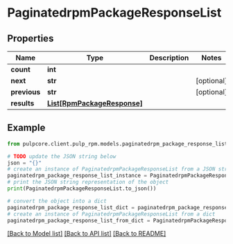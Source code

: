 # PaginatedrpmPackageResponseList


## Properties

Name | Type | Description | Notes
------------ | ------------- | ------------- | -------------
**count** | **int** |  | 
**next** | **str** |  | [optional] 
**previous** | **str** |  | [optional] 
**results** | [**List[RpmPackageResponse]**](RpmPackageResponse.md) |  | 

## Example

```python
from pulpcore.client.pulp_rpm.models.paginatedrpm_package_response_list import PaginatedrpmPackageResponseList

# TODO update the JSON string below
json = "{}"
# create an instance of PaginatedrpmPackageResponseList from a JSON string
paginatedrpm_package_response_list_instance = PaginatedrpmPackageResponseList.from_json(json)
# print the JSON string representation of the object
print(PaginatedrpmPackageResponseList.to_json())

# convert the object into a dict
paginatedrpm_package_response_list_dict = paginatedrpm_package_response_list_instance.to_dict()
# create an instance of PaginatedrpmPackageResponseList from a dict
paginatedrpm_package_response_list_from_dict = PaginatedrpmPackageResponseList.from_dict(paginatedrpm_package_response_list_dict)
```
[[Back to Model list]](../README.md#documentation-for-models) [[Back to API list]](../README.md#documentation-for-api-endpoints) [[Back to README]](../README.md)


